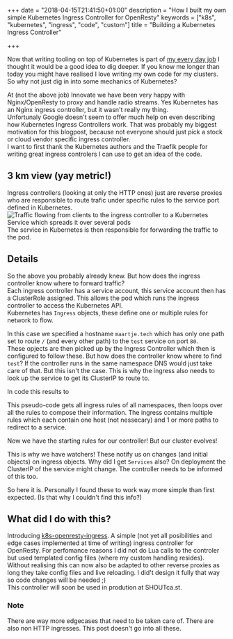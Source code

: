 +++
date = "2018-04-15T21:41:50+01:00"
description = "How I built my own simple Kubernetes Ingress Controller for OpenResty"
keywords = ["k8s", "kubernetes", "ingress", "code", "custom"]
title = "Building a Kubernetes Ingress Controller"

+++

Now that writing tooling on top of Kubernetes is part of [my every day job](https://twitter.com/MaartjeME/status/970660710907817984) I thought it would be a good idea to dig deeper. If you know me longer than today you might have realised I love writing my own code for my clusters. So why not just dig in into some mechanics of Kubernetes?

At (not the above job) Innovate we have been very happy with Nginx/OpenResty to proxy and handle radio streams. Yes Kubernetes has an Nginx ingress controller, but it wasn't really my thing.   
Unfortunaly Google doesn't seem to offer much help on even describing how Kubernetes Ingress Controllers work. That was probably my biggest motivation for this blogpost, because not everyone should just pick a stock or cloud vendor specific ingress controller.   
I want to first thank the Kubernetes authors and the Traefik people for writing great ingress controlers I can use to get an idea of the code.

## 3 km view (yay metric!)
Ingress controllers (looking at only the HTTP ones) just are reverse proxies who are responsible to route trafic under specific rules to the service port defined in Kubernetes.
![Traffic flowing from clients to the ingress controller to a Kubernetes Service which spreads it over several pods](/images/k8s-ingress/schema.png)
The service in Kubernetes is then responsible for forwarding the traffic to the pod.  

## Details
So the above you probably already knew. But how does the ingress controller know where to forward traffic?  
Each ingress controller has a service account, this service account then has a ClusterRole assigned. This allows the pod which runs the ingress controller to access the Kubernetes API.  
Kubernetes has `Ingress` objects, these define one or multiple rules for network to flow.
<script src="https://gist.github.com/meyskens/5fb4518329885d48c8ef5e19a5bbc729.js"></script>

In this case we specified a hostname `maartje.tech` which has only one path set to route `/` (and every other path) to the `test` service on port `80`.  
These opjects are then picked up by the Ingress Controller which then is configured to follow these. But how does the controller know where to find `test`? If the controller runs in the same namespace DNS would just take care of that. But this isn't the case. This is why the ingress also needs to look up the service to get its ClusterIP to route to.

In code this results to 

<script src="https://gist.github.com/meyskens/1983f70481a98286d980ed501e9a076b.js"></script>

This pseudo-code gets all ingress rules of all namespaces, then loops over all the rules to compose their information. The ingress contains multiple rules which each contain one host (not nessecary) and 1 or more paths to redirect to a service.

Now we have the starting rules for our controller! But our cluster evolves! 

<script src="https://gist.github.com/meyskens/5e1f2d96d34c87c6995b11c749cbaf7e.js"></script>
<script src="https://gist.github.com/meyskens/7674a9496aaf37f2b085d44604eae890.js"></script>

This is why we have watchers! These notify us on changes (and initial objects) on ingress objects. Why did I get `Services` also? On deployment the ClusterIP of the service might change. The controller needs to be informed of this too.

So here it is. Personally I found these to work way more simple than first expected. (Is that why I couldn't find this info?)

## What did I do with this?
Introducing [k8s-openresty-ingress](https://github.com/meyskens/k8s-openresty-ingress). A simple (not yet all posibilities and edge cases implemented at time of writing) ingress controller for OpenResty. For perfomance reasons I did not do Lua calls to the controler but used templated config files (where my custom handling resides). Without realising this can now also be adapted to other reverse proxies as long they take config files and live reloading. I did't design it fully that way so code changes will be needed ;)   
This controller will soon be used in prodution at SHOUTca.st.

### Note
There are way more edgecases that need to be taken care of. There are also non HTTP ingresses. This post doesn't go into all these. 
